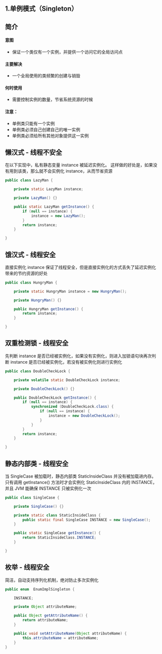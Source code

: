 1.单例模式（Singleton）
---

简介
----

#### 意图
- 保证一个类仅有一个实例，并提供一个访问它的全局访问点

#### 主要解决
- 一个全局使用的类频繁的创建与销毁

#### 何时使用
- 需要控制实例的数量，节省系统资源的时候

#### 注意：
- 单例类只能有一个实例
- 单例类必须自己创建自己的唯一实例
- 单例类必须给所有其他对象提供这一实例

懒汉式 - 线程不安全
----

在以下实现中，私有静态变量 instance 被延迟实例化。
这样做的好处是，如果没有用到该类，那么就不会实例化 instance，从而节省资源

```java
public class LazyMan {

    private static LazyMan instance;

    private LazyMan() {}

    public static LazyMan getInstance() {
        if (null == instance) {
            instance = new LazyMan();
        }
        return instance;
    }

}
```

饿汉式 - 线程安全
----

直接实例化 instance 保证了线程安全，但是直接实例化的方式丢失了延迟实例化带来的节约资源的好处

```java
public class HungryMan {

    private static HungryMan instance = new HungryMan();

    private HungryMan() {}

    public HungryMan getInstance() {
        return instance;
    }

}
```

双重检测锁 - 线程安全
----
先判断 instance 是否已经被实例化，如果没有实例化，则进入加锁语句块再次判断 instance 是否已经被实例化，若没有被实例化则进行实例化

```java
public class DoubleCheckLock {

    private volatile static DoubleCheckLock instance;

    private DoubleCheckLock() {}

    public DoubleCheckLock getInstance() {
        if (null == instance) {
            synchronized (DoubleCheckLock.class) {
                if (null == instance) {
                    instance = new DoubleCheckLock();
                }
            }
        }
        return instance;
    }

}
```

静态内部类 - 线程安全
----
当 SingleCase 被加载时，静态内部类 StaticInsideClass 并没有被加载进内存。只有调用 getInstance() 方法时才会实例化 StaticInsideClass 内的 INSTANCE，并且 JVM 能确保 INSTANCE 只被实例化一次

```java
public class SingleCase {

    private SingleCase() {}

    private static class StaticInsideClass {
        public static final SingleCase INSTANCE = new SingleCase();
    }

    public static SingleCase getInstance() {
        return StaticInsideClass.INSTANCE;
    }

}
```

枚举 - 线程安全
----
简洁，自动支持序列化机制，绝对防止多次实例化

```java
public enum  EnumImplSingleton {

    INSTANCE;

    private Object attributeName;

    public Object getAttributeName() {
        return attributeName;
    }

    public void setAttributeName(Object attributeName) {
        this.attributeName = attributeName;
    }
}
```